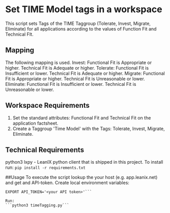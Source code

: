 # Set TIME Model tags in a workspace

This script sets Tags of the TIME Taggroup (Tolerate, Invest, Migrate, Eliminate) for all applications according to the values of Function Fit and Technical FIt. 

## Mapping 
The following mapping is used.
Invest: Functional Fit is Appropriate or higher. Technical Fit is Adequate or higher. 
Tolerate: Functional Fit is Insufficient or lower. Technical Fit is Adequate or higher. 
Migrate: Functional Fit is Appropriate or higher. Technical Fit is Unreasonable or lower. 
Eliminate: Functional Fit is Insufficient or lower. Technical Fit is Unreasonable or lower.

## Workspace Requirements
1. Set the standard attributes: Functional Fit and Technical Fit on the application factsheet.
2. Create a Taggroup 'Time Model' with the Tags: Tolerate, Invest, Migrate, Eliminate.

## Technical Requirements
python3 
lxpy - LeanIX python client that is shipped in this project. To install run:
```pip install -r requirements.txt```

##Usage
To execute the script lookup the your host (e.g. app.leanix.net) and get and API-token.
Create local environment variables:
```EXPORT BASE_URL='<your host>'
EXPORT API_TOKEN='<your API token>'```

Run:
```python3 timeTagging.py```